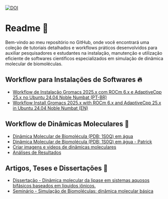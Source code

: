 [![DOI](https://zenodo.org/badge/966397174.svg)](https://doi.org/10.5281/zenodo.16062640)

# Readme 📜

Bem-vindo ao meu repositório no GitHub, onde você encontrará uma coleção de tutoriais detalhados e workflows práticos desenvolvidos para auxiliar pesquisadores e estudantes na instalação, manutenção e utilização eficiente de softwares científicos especializados em simulação de dinâmica molecular de biomoléculas.

## Workflow para Instalações de Softwares 🔥

- [Workflow de Instalação Gromacs 2025.x com ROCm 6.x e AdaptiveCpp 25.x no Ubuntu 24.04 Noble Numbat (PT-BR)](https://github.com/patrickallanfaustino/tutorials-workstation/blob/main/rocm-acpp-gromacs-ptbr.md)
- [Workflow Install Gromacs 2025.x with ROCm 6.x and AdaptiveCpp 25.x in Ubuntu 24.04 Noble Numbat (EN)](https://github.com/patrickallanfaustino/tutorials-workstation/blob/main/rocm-acpp-gromacs-en.md)

## Workflow de Dinâmicas Moleculares 🧬

- [Dinâmica Molecular de Biomolécula (PDB: 1S0Q) em água](https://github.com/patrickallanfaustino/tutorials-md/blob/main/md-easy.md)
- [Dinâmica Molecular de Biomolécula (PDB: 1S0Q) em água - Patrick](https://github.com/patrickallanfaustino/tutorials-md/blob/main/md-hard.md)
- [Criar imagens e videos de dinâmicas moleculares](https://github.com/patrickallanfaustino/tutorials-md/blob/main/md-visual.md)
- [Análises de Resultados](https://github.com/patrickallanfaustino/tutorials-md/blob/main/md-analysis.md)

## Artigos, Teses e Dissertações 📖

- [Dissertação - Dinâmica molecular da lipase em sistemas aquosos bifásicos baseados em líquidos iônicos.](https://hdl.handle.net/11449/314012)
- [Seminário - Simulação de Biomoléculas: dinâmica molecular básica](seminario_dm.pdf)

